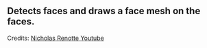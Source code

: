 ## Detects faces and draws a face mesh on the faces.

Credits: [Nicholas Renotte Youtube](https://www.youtube.com/watch?v=7lXYGDVHUNw&list=PLgNJO2hghbmhqne2KldbiWfzMGJSB6mQK&index=3)

